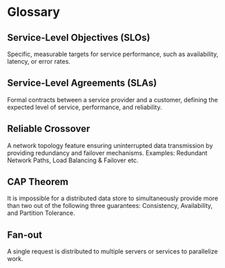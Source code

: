 # Glossary

## Service-Level Objectives (SLOs)

Specific, measurable targets for service performance, such as availability, latency, or error rates.

## Service-Level Agreements (SLAs)

Formal contracts between a service provider and a customer, defining the expected level of service, performance, and reliability.

## Reliable Crossover

A network topology feature ensuring uninterrupted data transmission by providing redundancy and failover mechanisms. Examples: Redundant Network Paths, Load Balancing & Failover etc.

## CAP Theorem

It is impossible for a distributed data store to simultaneously provide more than two out of the following three guarantees: Consistency, Availability, and Partition Tolerance.

## Fan-out

A single request is distributed to multiple servers or services to parallelize work.
